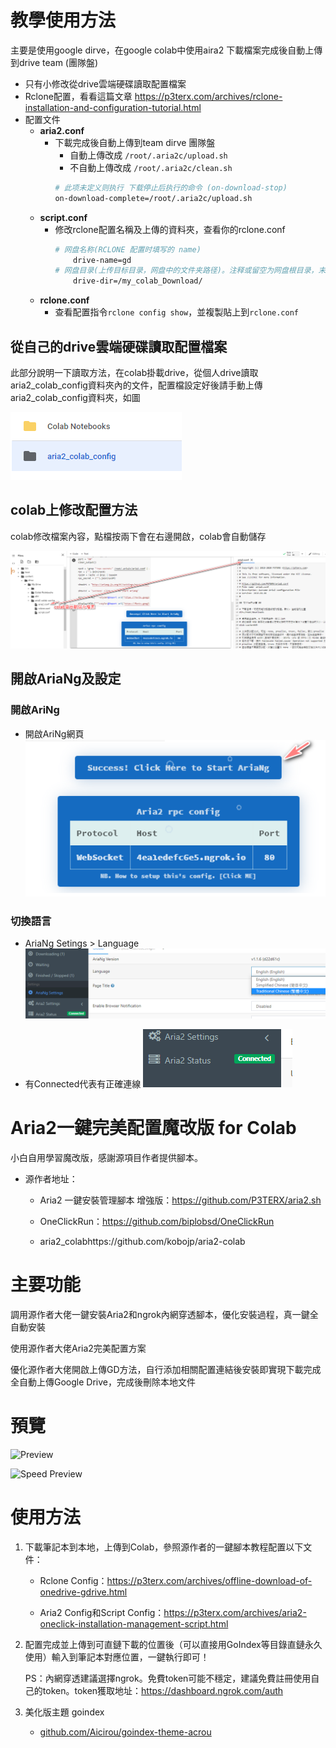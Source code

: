 
# 教學使用方法
主要是使用google dirve，在google colab中使用aira2 下載檔案完成後自動上傳到drive team (團隊盤)

* 只有小修改從drive雲端硬碟讀取配置檔案
* Rclone配置，看看這篇文章 https://p3terx.com/archives/rclone-installation-and-configuration-tutorial.html
* 配置文件
    - **aria2.conf**
        * 下載完成後自動上傳到team dirve 團隊盤
            - 自動上傳改成 `/root/.aria2c/upload.sh`
            - 不自動上傳改成 `/root/.aria2c/clean.sh`
            ```bash       
            # 此项未定义则执行 下载停止后执行的命令 (on-download-stop)
            on-download-complete=/root/.aria2c/upload.sh
            ```
    - **script.conf**
        * 修改rclone配置名稱及上傳的資料夾，查看你的rclone.conf
            ```bash
            # 网盘名称(RCLONE 配置时填写的 name)
                drive-name=gd
            # 网盘目录(上传目标目录，网盘中的文件夹路径)。注释或留空为网盘根目录，末尾不要有斜杠。
                drive-dir=/my_colab_Download/
            ```
    - **rclone.conf**
        * 查看配置指令`rclone config show`，並複製貼上到`rclone.conf`

## 從自己的drive雲端硬碟讀取配置檔案

此部分說明一下讀取方法，在colab掛載drive，從個人drive讀取aria2_colab_config資料夾內的文件，配置檔設定好後請手動上傳aria2_colab_config資料夾，如圖

![drive](./media/2020-09-04-15-51-32.png)

## colab上修改配置方法

colab修改檔案內容，點檔按兩下會在右邊開啟，colab會自動儲存

![colab](./media/2020-09-04-15-55-19.png)


## 開啟AriaNg及設定

### 開啟AriNg
* 開啟AriNg網頁
    ![AriNg](./media/2020-09-04-16-10-29.png)

### 切換語言

* AriaNg Setings > Language 
    ![Setings](./media/2020-09-04-16-03-18.png)

* 有Connected代表有正確連線
    ![Connected](./media/2020-09-04-16-04-33.png)


# Aria2一鍵完美配置魔改版 for Colab

小白自用學習魔改版，感謝源項目作者提供腳本。

* 源作者地址：
    * Aria2 一鍵安裝管理腳本 增強版：https://github.com/P3TERX/aria2.sh

    * OneClickRun：https://github.com/biplobsd/OneClickRun

    * aria2_colabhttps://github.com/kobojp/aria2-colab

# 主要功能

調用源作者大佬一鍵安裝Aria2和ngrok內網穿透腳本，優化安裝過程，真一鍵全自動安裝

使用源作者大佬Aria2完美配置方案

優化源作者大佬開啟上傳GD方法，自行添加相關配置連結後安裝即實現下載完成全自動上傳Google Drive，完成後刪除本地文件

# 預覽

![Preview](https://github.com/hmglife/aria2-colab/raw/master/Preview.png)

![Speed Preview](https://github.com/hmglife/aria2-colab/raw/master/Speed%20Preview.png)


# 使用方法

1. 下載筆記本到本地，上傳到Colab，參照源作者的一鍵腳本教程配置以下文件：

    * Rclone Config：https://p3terx.com/archives/offline-download-of-onedrive-gdrive.html

    * Aria2 Config和Script Config：https://p3terx.com/archives/aria2-oneclick-installation-management-script.html

2. 配置完成並上傳到可直鏈下載的位置後（可以直接用GoIndex等目錄直鏈永久使用）輸入到筆記本對應位置，一鍵執行即可！

    PS：內網穿透建議選擇ngrok。免費token可能不穩定，建議免費註冊使用自己的token。token獲取地址：https://dashboard.ngrok.com/auth

3. 美化版主題 goindex
    * [github.com/Aicirou/goindex-theme-acrou](https://github.com/Aicirou/goindex-theme-acrou)